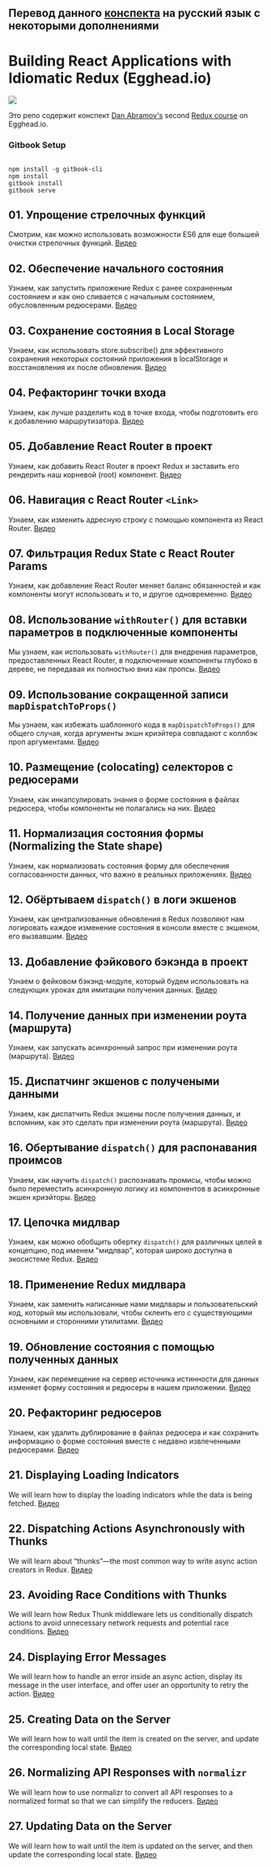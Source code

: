 ## Перевод данного [конспекта](https://github.com/tayiorbeii/egghead.io_idiomatic_redux_course_notes) на русский язык с некоторыми дополнениями

# Building React Applications with Idiomatic Redux (Egghead.io)

![](https://s3.amazonaws.com/f.cl.ly/items/212E0u153X2A18131808/Image%202016-07-10%20at%2012.00.28%20PM.png?v=feaddbc8)

Это репо содержит конспект [Dan Abramov's](https://github.com/gaearon) second [Redux course](https://egghead.io/courses/building-react-applications-with-idiomatic-redux) on Egghead.io.

### Gitbook Setup

```

npm install -g gitbook-cli
npm install
gitbook install
gitbook serve
```

## 01\. Упрощение стрелочных функций

Смотрим, как можно использовать возможности ES6 для еще большей очистки стрелочных функций. [Видео](https://egghead.io/lessons/javascript-redux-simplifying-the-arrow-functions)

## 02. Обеспечение начального состояния

Узнаем, как запустить приложение Redux с ранее сохраненным состоянием и как оно сливается с начальным состоянием, обусловленным редюсерами. [Видео](https://egghead.io/lessons/javascript-redux-supplying-the-initial-state)

## 03. Сохранение состояния в Local Storage

Узнаем, как использовать store.subscribe() для эффективного сохранения некоторых состояний приложения в localStorage и восстановления их после обновления. [Видео](https://egghead.io/lessons/javascript-redux-persisting-the-state-to-the-local-storage#/tab-transcript)

## 04. Рефакторинг точки входа

Узнаем, как лучше разделить код в точке входа, чтобы подготовить его к добавлению маршрутизатора.
[Видео](https://egghead.io/lessons/javascript-redux-refactoring-the-entry-point?series=building-react-applications-with-idiomatic-redux#/tab-transcript)

## 05. Добавление React Router в проект

Узнаем, как добавить React Router в проект Redux и заставить его рендерить наш корневой (root) компонент. [Видео](https://egghead.io/lessons/javascript-redux-adding-react-router-to-the-project?series=building-react-applications-with-idiomatic-redux#/tab-transcript)

## 06. Навигация с React Router `<Link>`

Узнаем, как изменить адресную строку с помощью компонента из React Router.
[Видео](https://egghead.io/lessons/javascript-redux-navigating-with-react-router-link?series=building-react-applications-with-idiomatic-redux)

## 07. Фильтрация Redux State c React Router Params

Узнаем, как добавление React Router меняет баланс обязанностей и как компоненты могут использовать и то, и другое одновременно.
[Видео](https://egghead.io/lessons/javascript-redux-filtering-redux-state-with-react-router-params)

## 08. Использование `withRouter()` для вставки параметров в подключенные компоненты

Мы узнаем, как использовать `withRouter()` для внедрения параметров, предоставленных React Router, в подключенные компоненты глубоко в дереве, не передавая их полностью вниз как пропсы.
[Видео](https://egghead.io/lessons/javascript-redux-using-withrouter-to-inject-the-params-into-connected-components)

## 09. Использование сокращенной записи `mapDispatchToProps()`

Мы узнаем, как избежать шаблонного кода в `mapDispatchToProps()` для общего случая, когда аргументы экшн криэйтера совпадают с коллбэк проп аргументами.
[Видео](https://egghead.io/lessons/javascript-redux-using-mapdispatchtoprops-shorthand-notation)

## 10. Размещение (colocating) селекторов с редюсерами

Узнаем, как инкапсулировать знания о форме состояния в файлах редюсера, чтобы компоненты не полагались на них.
[Видео](https://egghead.io/lessons/javascript-redux-colocating-selectors-with-reducers?series=building-react-applications-with-idiomatic-redux#/tab-transcript)

## 11. Нормализация состояния формы (Normalizing the State shape)

Узнаем, как нормализовать состояния форму для обеспечения согласованности данных, что важно в реальных приложениях.
[Видео](https://egghead.io/lessons/javascript-redux-normalizing-the-state-shape)

## 12. Обёртываем `dispatch()` в логи экшенов

Узнаем, как централизованные обновления в Redux позволяют нам логировать каждое изменение состояния в консоли вместе с экшеном, его вызвавшим.
[Видео](https://egghead.io/lessons/javascript-redux-wrapping-dispatch-to-log-actions)

## 13. Добавление фэйкового бэкэнда в проект

Узнаем о фейковом бэкэнд-модуле, который будем использовать на следующих уроках для имитации получения данных.
[Видео](https://egghead.io/lessons/javascript-redux-adding-a-fake-backend-to-the-project)

## 14. Получение данных при изменении роута (маршрута)

Узнаем, как запускать асинхронный запрос при изменении роута (маршрута).
[Видео](https://egghead.io/lessons/javascript-redux-fetching-data-on-route-change)

## 15. Диспатчинг экшенов с получеными данными

Узнаем, как диспатчить Redux экшены после получения данных, и вспомним, как это сделать при изменении роута (маршрута).
[Видео](https://egghead.io/lessons/javascript-redux-dispatching-actions-with-the-fetched-data?series=building-react-applications-with-idiomatic-redux)

## 16. Обертывание `dispatch()` для распонавания проимсов

Узнаем, как научить `dispatch()` распознавать промисы, чтобы можно было переместить асинхронную логику из компонентов в асинхронные экшен криэйторы.
[Видео](https://egghead.io/lessons/javascript-redux-wrapping-dispatch-to-recognize-promises)

## 17. Цепочка мидлвар

Узнаем, как можно обобщить обертку `dispatch()` для различных целей в концепцию, под именем "мидлвар", которая широко доступна в экосистеме Redux.
[Видео](https://egghead.io/lessons/javascript-redux-the-middleware-chain)

## 18. Применение Redux мидлвара

Узнаем, как заменить написанные нами мидлвары и пользовательский код, который мы использовали, чтобы склеить его с существующими основными и сторонними утилитами.
[Видео](https://egghead.io/lessons/javascript-redux-applying-redux-middleware)

## 19. Обновление состояния с помощью полученных данных

Узнаем, как перемещение на сервер источника истинности для данных  изменяет форму состояния и редюсеры в нашем приложении.
[Видео](https://egghead.io/lessons/javascript-redux-updating-the-state-with-the-fetched-data)

## 20. Рефакторинг редюсеров

Узнаем, как удалить дублирование в файлах редюсера и как сохранить информацию о форме состояния вместе с недавно извлеченными редюсерами.
[Видео](https://egghead.io/lessons/javascript-redux-refactoring-the-reducers)

## 21. Displaying Loading Indicators

We will learn how to display the loading indicators while the data is being fetched.
[Видео](https://egghead.io/lessons/javascript-redux-displaying-loading-indicators)

## 22. Dispatching Actions Asynchronously with Thunks

We will learn about “thunks”—the most common way to write async action creators in Redux.
[Видео](https://egghead.io/lessons/javascript-redux-dispatching-actions-asynchronously-with-thunks)

## 23. Avoiding Race Conditions with Thunks

We will learn how Redux Thunk middleware lets us conditionally dispatch actions to avoid unnecessary network requests and potential race conditions.
[Видео](https://egghead.io/lessons/javascript-redux-avoiding-race-conditions-with-thunks)

## 24. Displaying Error Messages

We will learn how to handle an error inside an async action, display its message in the user interface, and offer user an opportunity to retry the action.
[Видео](https://egghead.io/lessons/javascript-redux-displaying-error-messages)

## 25. Creating Data on the Server

We will learn how to wait until the item is created on the server, and update the corresponding local state.
[Видео](https://egghead.io/lessons/javascript-redux-creating-data-on-the-server)

## 26. Normalizing API Responses with `normalizr`

We will learn how to use normalizr to convert all API responses to a normalized format so that we can simplify the reducers.
[Видео](https://egghead.io/lessons/javascript-redux-normalizing-api-responses-with-normalizr)

## 27. Updating Data on the Server

We will learn how to wait until the item is updated on the server, and then update the corresponding local state.
[Видео](https://egghead.io/lessons/javascript-redux-updating-data-on-the-server)
